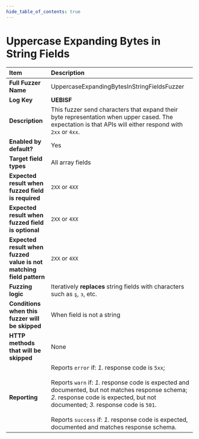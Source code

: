 ```yaml
--- 
hide_table_of_contents: true
---
```


# Uppercase Expanding Bytes in String Fields

| Item                                                                | Description                                                                                                                                                                                                                                                                                                                                              |
|:--------------------------------------------------------------------|:---------------------------------------------------------------------------------------------------------------------------------------------------------------------------------------------------------------------------------------------------------------------------------------------------------------------------------------------------------|
| **Full Fuzzer Name**                                                | UppercaseExpandingBytesInStringFieldsFuzzer                                                                                                                                                                                                                                                                                                              |
| **Log Key**                                                         | **UEBISF**                                                                                                                                                                                                                                                                                                                                               |
| **Description**                                                     | This fuzzer send characters that expand their byte representation when upper cased. The expectation is that APIs will either respond with `2xx` or `4xx`.                                                                                                                                                                                                |
| **Enabled by default?**                                             | Yes                                                                                                                                                                                                                                                                                                                                                      |
| **Target field types**                                              | All array fields                                                                                                                                                                                                                                                                                                                                         |
| **Expected result when fuzzed field is required**                   | `2XX` or `4XX`                                                                                                                                                                                                                                                                                                                                           |
| **Expected result when fuzzed field is optional**                   | `2XX` or `4XX`                                                                                                                                                                                                                                                                                                                                           |
| **Expected result when fuzzed value is not matching field pattern** | `2XX` or `4XX`                                                                                                                                                                                                                                                                                                                                           |
| **Fuzzing logic**                                                   | Iteratively **replaces** string fields with characters such as `ȿ`, `ɜ`, etc.                                                                                                                                                                                                                                                                            |
| **Conditions when this fuzzer will be skipped**                     | When field is not a string                                                                                                                                                                                                                                                                                                                               |
| **HTTP methods that will be skipped**                               | None                                                                                                                                                                                                                                                                                                                                                     |
| **Reporting**                                                       | Reports `error` if: *1.* response code is `5xx`; <br/><br/> Reports `warn` if: *1.* response code is expected and documented, but not matches response schema; *2.* response code is expected, but not documented; *3.* response code is `501`. <br/><br/> Reports `success` if: *1.* response code is expected, documented and matches response schema. | 
